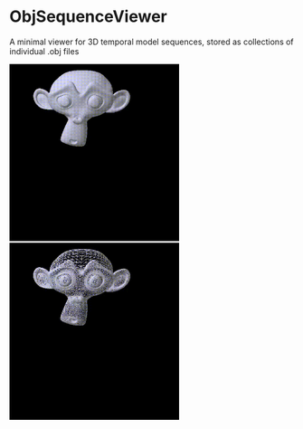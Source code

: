 # ObjSequenceViewer
A minimal viewer for 3D temporal model sequences, stored as collections of individual .obj files

<img src="sample_videos/solid.gif" width="300">
<img src="sample_videos/wireframe.gif" width="300">

